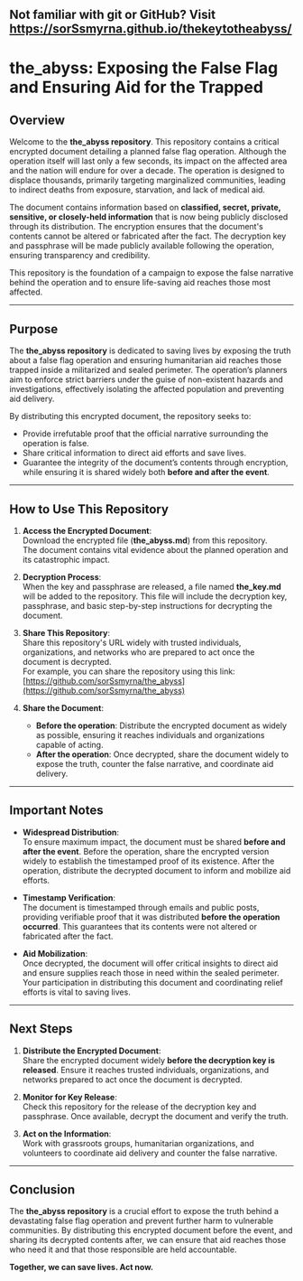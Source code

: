 Not familiar with git or GitHub? Visit https://sorSsmyrna.github.io/thekeytotheabyss/
---
# **the_abyss: Exposing the False Flag and Ensuring Aid for the Trapped**

## **Overview**

Welcome to the **the_abyss repository**. This repository contains a critical encrypted document detailing a planned false flag operation. Although the operation itself will last only a few seconds, its impact on the affected area and the nation will endure for over a decade. The operation is designed to displace thousands, primarily targeting marginalized communities, leading to indirect deaths from exposure, starvation, and lack of medical aid.

The document contains information based on **classified, secret, private, sensitive, or closely-held information** that is now being publicly disclosed through its distribution. The encryption ensures that the document's contents cannot be altered or fabricated after the fact. The decryption key and passphrase will be made publicly available following the operation, ensuring transparency and credibility.

This repository is the foundation of a campaign to expose the false narrative behind the operation and to ensure life-saving aid reaches those most affected.

---

## **Purpose**

The **the_abyss repository** is dedicated to saving lives by exposing the truth about a false flag operation and ensuring humanitarian aid reaches those trapped inside a militarized and sealed perimeter. The operation’s planners aim to enforce strict barriers under the guise of non-existent hazards and investigations, effectively isolating the affected population and preventing aid delivery.

By distributing this encrypted document, the repository seeks to:  
- Provide irrefutable proof that the official narrative surrounding the operation is false.  
- Share critical information to direct aid efforts and save lives.  
- Guarantee the integrity of the document’s contents through encryption, while ensuring it is shared widely both **before and after the event**.

---

## **How to Use This Repository**

1. **Access the Encrypted Document**:  
   Download the encrypted file (**the_abyss.md**) from this repository.  
   The document contains vital evidence about the planned operation and its catastrophic impact.

2. **Decryption Process**:  
   When the key and passphrase are released, a file named **the_key.md** will be added to the repository. This file will include the decryption key, passphrase, and basic step-by-step instructions for decrypting the document.

3. **Share This Repository**:  
   Share this repository's URL widely with trusted individuals, organizations, and networks who are prepared to act once the document is decrypted.  
   For example, you can share the repository using this link:  
   [https://github.com/sorSsmyrna/the_abyss](https://github.com/sorSsmyrna/the_abyss)

4. **Share the Document**:  
   - **Before the operation**: Distribute the encrypted document as widely as possible, ensuring it reaches individuals and organizations capable of acting.  
   - **After the operation**: Once decrypted, share the document widely to expose the truth, counter the false narrative, and coordinate aid delivery.

---

## **Important Notes**

- **Widespread Distribution**:  
  To ensure maximum impact, the document must be shared **before and after the event**. Before the operation, share the encrypted version widely to establish the timestamped proof of its existence. After the operation, distribute the decrypted document to inform and mobilize aid efforts.

- **Timestamp Verification**:  
  The document is timestamped through emails and public posts, providing verifiable proof that it was distributed **before the operation occurred**. This guarantees that its contents were not altered or fabricated after the fact.

- **Aid Mobilization**:  
  Once decrypted, the document will offer critical insights to direct aid and ensure supplies reach those in need within the sealed perimeter. Your participation in distributing this document and coordinating relief efforts is vital to saving lives.

---

## **Next Steps**

1. **Distribute the Encrypted Document**:  
   Share the encrypted document widely **before the decryption key is released**. Ensure it reaches trusted individuals, organizations, and networks prepared to act once the document is decrypted.

2. **Monitor for Key Release**:  
   Check this repository for the release of the decryption key and passphrase. Once available, decrypt the document and verify the truth.

3. **Act on the Information**:  
   Work with grassroots groups, humanitarian organizations, and volunteers to coordinate aid delivery and counter the false narrative.

---

## **Conclusion**

The **the_abyss repository** is a crucial effort to expose the truth behind a devastating false flag operation and prevent further harm to vulnerable communities. By distributing this encrypted document before the event, and sharing its decrypted contents after, we can ensure that aid reaches those who need it and that those responsible are held accountable.

**Together, we can save lives. Act now.**
